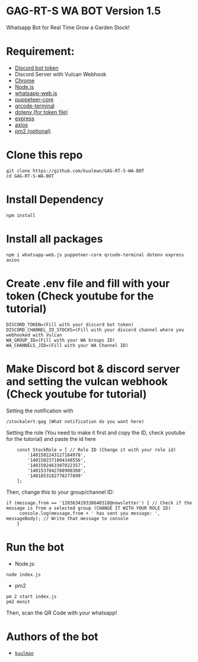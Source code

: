 # GAG-RT-S WA BOT Version 1.5
Whatsapp Bot for Real Time Grow a Garden Stock!

# Requirement:
- [Discord bot token](https://discord.com/developers/applications)
- Discord Server with Vulcan Webhook
- [Chrome](https://www.google.com/intl/id_id/chrome/)
- [Node.js](nodejs.org)
- [whatsapp-web.js](https://www.npmjs.com/package/whatsapp-web.js)
- [puppeteer-core](https://www.npmjs.com/package/puppeteer-core)
- [qrcode-terminal](https://www.npmjs.com/package/qrcode-terminal)
- [dotenv (for token file)](https://www.npmjs.com/package/dotenv)
- [express](https://www.npmjs.com/package/express)
- [axios](https://www.npmjs.com/package/axios)
- [pm2 (optional)](https://www.npmjs.com/package/pm2)

# Clone this repo
```
git clone https://github.com/kuulman/GAG-RT-S-WA-BOT
cd GAG-RT-S-WA-BOT
```
# Install Dependency
```
npm install
```
# Install all packages
```
npm i whatsapp-web.js puppeteer-core qrcode-terminal dotenv express axios
```
# Create .env file and fill with your token (Check youtube for the tutorial)
```
DISCORD_TOKEN=(Fill with your discord bot token)
DISCORD_CHANNEL_ID_STOCKS=(Fill with your discord channel where you webhooked with Vulcan
WA_GROUP_ID=(Fill with your WA Groups ID)
WA_CHANNELS_JID=(Fill with your WA Channel ID)
```
# Make Discord bot & discord server and setting the vulcan webhook (Check youtube for tutorial)
Setting the notification with 
```
/stockalert-gag (What notification do you want here)
```
Setting the role (You need to make it first and copy the ID, check youtube for the tutorial) and paste the id here
```
    const StockRole = [ // Role ID (Change it with your role id)
        '1401502243127164978',
        '1401502371804348556',
        '1401502463307022357',
        '1401537842768908360',
        '1401853182778277899'
    ];
```

Then, change this to your group/channel ID:
```
if (message.from == '120363419338640318@newsletter') { // Check if the message is from a selected group (CHANGE IT WITH YOUR ROLE ID)
     console.log(message.from + ' has sent you message: ', messageBody); // Write that message to console
    }
```

# Run the bot
- Node.js:
```
node index.js
```
- pm2
```
pm 2 start index.js
pm2 monit
```
Then, scan the QR Code with your whatsapp!

# Authors of the bot
- [`kuulman`](https://github.com/kuulman)

